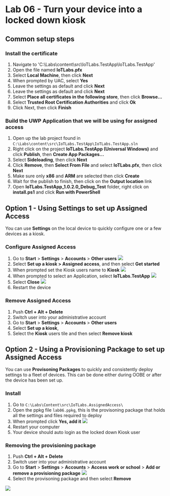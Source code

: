 # Lab 06 - Turn your device into a locked down kiosk

## Common setup steps

### Install the certificate

1. Navigate to 'C:\Labs\content\src\IoTLabs.TestApp\IoTLabs.TestApp'
2. Open the file named **IoTLabs.pfx**
3. Select **Local Machine**, then click **Next**
4. When prompted by UAC, select **Yes**
5. Leave the settings as default and click **Next**
6. Leave the settings as default and click **Next**
7. Select **Place all certificates in the following store**, then click **Browse...**
8. Select **Trusted Root Certification Authorities** and click **Ok**
9. Click Next, then click **Finish**

### Build the UWP Application that we will be using for assigned access

1.	Open up the lab project found in `C:\Labs\content\src\IoTLabs.TestApp\IoTLabs.TestApp.sln`
2.	Right click on the project **IoTLabs.TestApp (Universal Windows)** and click **Publish**, then **Create App Packages...**
3.	Select **Sideloading**, then click **Next**
4.	Click **Remove**, then **Select From File** and select **IoTLabs.pfx**, then click **Next**
5.	Make sure only **x86** and **ARM** are selected then click **Create**
6.	Wait for the publish to finish, then click on the **Output location** link
7.	Open **IoTLabs.TestApp_1.0.2.0_Debug_Test** folder, right click on **install.ps1** and click **Run with PowerShell**

## Option 1 - Using Settings to set up Assigned Access

You can use **Settings** on the local device to quickly configure one or a few devices as a kiosk. 

### Configure Assigned Access
1.  Go to **Start** > **Settings** > **Accounts** > **Other users**
   ![](./media/lab06/assigned-access.jpg)
2.  Select **Set up a kiosk > Assigned access**, and then select **Get started**
3.  When prompted set the Kiosk users name to **Kiosk**
   ![](./media/lab06/setting-up-kiosk.jpg)
4.  When prompted to select an Application, select **IoTLabs.TestApp**
   ![](./media/lab06/select-app.jpg)
5.  Select **Close**
   ![](./media/lab06/kiosk-done.jpg)
6.  Restart the device

### Remove Assigned Access
1. Push **Ctrl + Alt + Delete**
2. Switch user into your administrative account
3. Go to **Start** > **Settings** > **Accounts** > **Other users**
4. Select **Set up a kiosk**,
3. Select the **Kiosk** users tile and then select **Remove kiosk**

## Option 2 - Using a Provisioning Package to set up Assigned Access

You can use **Provisoning Packages** to quickly and consistently deploy settings to a fleet of devices. This can be done either during OOBE or after the device has been set up.

### Install

1. Go to `C:\Labs\Content\src\IoTLabs.AssignedAccess\`
2. Open the ppkg file `lab06.ppkg`, this is the provisoning package that holds all the settings and files required to deploy
3. When prompted click **Yes, add it**
![](./media/lab06/add-package.jpg)
4. Restart your computer
5. Your device should auto login as the locked down Kiosk user

### Removing the provisioning package 

1. Push **Ctrl + Alt + Delete**
2. Switch user into your administrative account
3. Go to **Start** > **Settings** > **Accounts** > **Access work or school** > **Add or remove a provisioning package**
   ![](./media/lab06/add-remove-package.jpg)
4. Select the provisoning package and then select **Remove**
   
![](./media/lab06/remove-package.jpg)
